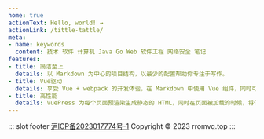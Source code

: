 ```yaml
---
home: true
actionText: Hello, world! →
actionLink: /tittle-tattle/
meta:
- name: keywords
  content: 技术 软件 计算机 Java Go Web 软件工程 网络安全 笔记
features:
- title: 简洁至上
  details: 以 Markdown 为中心的项目结构，以最少的配置帮助你专注于写作。
- title: Vue驱动
  details: 享受 Vue + webpack 的开发体验，在 Markdown 中使用 Vue 组件，同时可以使用 Vue 来开发自定义主题。
- title: 高性能
  details: VuePress 为每个页面预渲染生成静态的 HTML，同时在页面被加载的时候，将作为 SPA 运行。
---
```


::: slot footer
[沪ICP备2023017774号-1](https://beian.miit.gov.cn/) Copyright © 2023 rromvq.top
:::